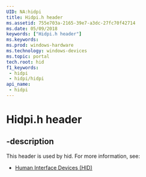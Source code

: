 ```yaml
---
UID: NA:hidpi
title: Hidpi.h header
ms.assetid: 755e703a-2165-39e7-a3dc-27fc70f42714
ms.date: 05/09/2018
keywords: ["Hidpi.h header"]
ms.keywords: 
ms.prod: windows-hardware
ms.technology: windows-devices
ms.topic: portal
tech.root: hid
f1_keywords:
 - hidpi
 - hidpi/hidpi
api_name:
 - hidpi
---
```


# Hidpi.h header


## -description

This header is used by hid. For more information, see:

- [Human Interface Devices (HID)](../_hid/index.md)

